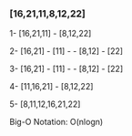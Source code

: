 ### [16,21,11,8,12,22] 

1- [16,21,11] - [8,12,22]

2- [16,21] - [11] - - [8,12] - [22]

3- [16,21] - [11] - - [8,12] - [22]

4- [11,16,21] - [8,12,22]

5- [8,11,12,16,21,22]

Big-O Notation: O(nlogn)
